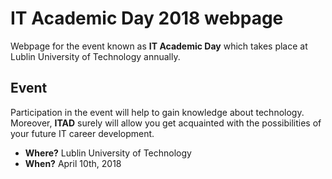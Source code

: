# IT Academic Day 2018 webpage
Webpage for the event known as **IT Academic Day** which takes place at Lublin University of Technology annually. 
## Event
Participation in the event will help to gain knowledge about technology. Moreover, **ITAD** surely will allow you get acquainted with the possibilities of your future IT career development.
* **Where?** Lublin University of Technology
* **When?** April 10th, 2018
